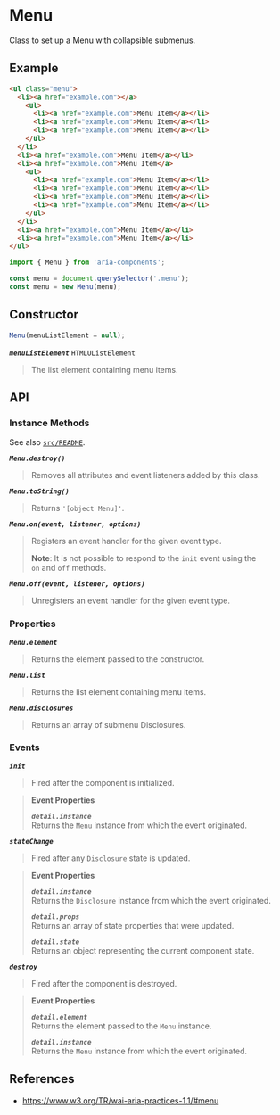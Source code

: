 Menu
====

Class to set up a Menu with collapsible submenus.

## Example

```html
<ul class="menu">
  <li><a href="example.com"></a>
    <ul>
      <li><a href="example.com">Menu Item</a></li>
      <li><a href="example.com">Menu Item</a></li>
      <li><a href="example.com">Menu Item</a></li>
    </ul>
  </li>
  <li><a href="example.com">Menu Item</a></li>
  <li><a href="example.com">Menu Item</a>
    <ul>
      <li><a href="example.com">Menu Item</a></li>
      <li><a href="example.com">Menu Item</a></li>
      <li><a href="example.com">Menu Item</a></li>
      <li><a href="example.com">Menu Item</a></li>
    </ul>
  </li>
  <li><a href="example.com">Menu Item</a></li>
  <li><a href="example.com">Menu Item</a></li>
</ul>
```

```javascript
import { Menu } from 'aria-components';

const menu = document.querySelector('.menu');
const menu = new Menu(menu);
```

## Constructor

```javascript
Menu(menuListElement = null);
```

_**`menuListElement`**_ `HTMLUListElement`  
> The list element containing menu items.

## API

### Instance Methods

See also [`src/README`](../).

_**`Menu.destroy()`**_
> Removes all attributes and event listeners added by this class.

_**`Menu.toString()`**_  
> Returns `'[object Menu]'`.

_**`Menu.on(event, listener, options)`**_  
> Registers an event handler for the given event type.  
>
> **Note**: It is not possible to respond to the `init` event using the  
> `on` and `off` methods.

_**`Menu.off(event, listener, options)`**_  
> Unregisters an event handler for the given event type.

### Properties

_**`Menu.element`**_  
> Returns the element passed to the constructor.

_**`Menu.list`**_  
> Returns the list element containing menu items.

_**`Menu.disclosures`**_  
> Returns an array of submenu Disclosures.

### Events

_**`init`**_  
> Fired after the component is initialized.

> **Event Properties**
> 
> _**`detail.instance`**_  
> Returns the `Menu` instance from which the event originated.  

_**`stateChange`**_  
> Fired after any `Disclosure` state is updated.

> **Event Properties**
> 
> _**`detail.instance`**_  
> Returns the `Disclosure` instance from which the event originated.  
>
> _**`detail.props`**_  
> Returns an array of state properties that were updated.  
>
> _**`detail.state`**_  
> Returns an object representing the current component state.

_**`destroy`**_  
> Fired after the component is destroyed.

> **Event Properties**
> 
> _**`detail.element`**_  
> Returns the element passed to the `Menu` instance.  
> 
> _**`detail.instance`**_  
> Returns the `Menu` instance from which the event originated.  

## References

- https://www.w3.org/TR/wai-aria-practices-1.1/#menu
